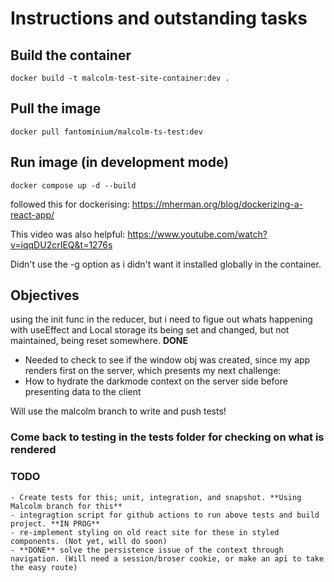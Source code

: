 
# Instructions and outstanding tasks

## Build the container

`docker build -t malcolm-test-site-container:dev .`

## Pull the image

`docker pull fantominium/malcolm-ts-test:dev`

## Run image (in development mode)

`docker compose up -d --build`

followed this for dockerising:
<https://mherman.org/blog/dockerizing-a-react-app/>

This video was also  helpful:
<https://www.youtube.com/watch?v=iqqDU2crIEQ&t=1276s>

Didn't use the -g option as i didn't want it installed globally in the container.

## Objectives

using the init func in the reducer, but i need to figue out whats happening with useEffect and Local storage
its being set and changed, but not maintained, being reset somewhere. **DONE** 

- Needed to check to see if the window obj was created, since my app renders first on
the server, which presents my next challenge:
- How to hydrate the darkmode context on the server side before presenting data to the client

Will use the malcolm branch to write and push tests!

### Come back to testing in the tests folder for checking on what is rendered

### TODO

    - Create tests for this; unit, integration, and snapshot. **Using Malcolm branch for this**
    - integragtion script for github actions to run above tests and build project. **IN PROG**
    - re-implement styling on old react site for these in styled components. (Not yet, will do soon)
    - **DONE** solve the persistence issue of the context through navigation. (Will need a session/broser cookie, or make an api to take the easy route) 
